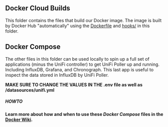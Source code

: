 ## Docker Cloud Builds

This folder contains the files that build our Docker image. The image
is built by Docker Hub "automatically" using the [Dockerfile](Dockerfile)
and [hooks/](hooks/) in this folder.

## Docker Compose

The other files in this folder can be used locally to spin up
a full set of applications (minus the UniFi controller) to get
UniFi Poller up and running. Including InfluxDB, Grafana, and
Chronograph. This last app is useful to inspect the data stored
in InfluxDB by UniFi Poller.

<b> MAKE SURE TO CHANGE THE VALUES IN THE .env file as well as /datasources/unifi.yml</b>

##### HOWTO
**Learn more about how and when to use these *Docker Compose* files in the
[Docker Wiki](https://github.com/unifi-poller/unifi-poller/wiki/Docker).**
